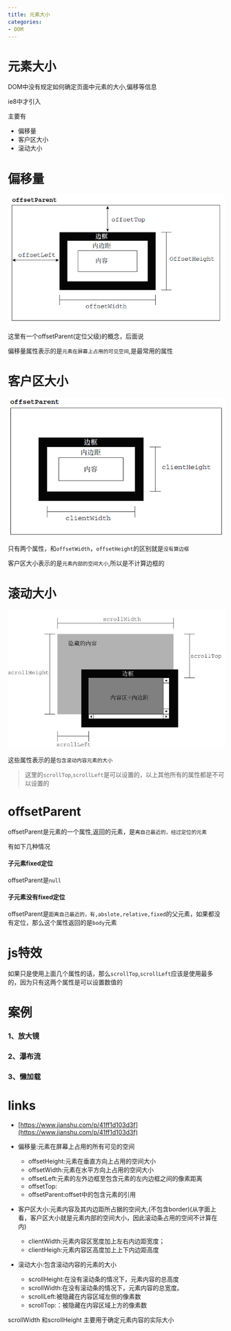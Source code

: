 ```yaml
---
title: 元素大小
categories: 
- DOM
---
```




# 元素大小
DOM中没有规定如何确定页面中元素的大小,偏移等信息

ie8中才引入

主要有

- 偏移量
- 客户区大小
- 滚动大小


# 偏移量

![offset](./images/offset.jpg)

这里有一个offsetParent(定位父级)的概念，后面说

偏移量属性表示的是`元素在屏幕上占用的可见空间`,是最常用的属性


# 客户区大小


![client](./images/client.jpg)

只有两个属性，和`offsetWidth`，`offsetHeight`的区别就是`没有算边框`


客户区大小表示的是`元素内部的空间大小`,所以是不计算边框的

# 滚动大小

![scroll](./images/scroll.jpg)

这些属性表示的是`包含滚动内容元素的大小`

> 这里的`scrollTop`,`scrollLeft`是可以设置的，以上其他所有的属性都是不可以设置的




# offsetParent

offsetParent是元素的一个属性,返回的元素，是`离自己最近的，经过定位的元素`

有如下几种情况

#### 子元素fixed定位
offsetParent是`null`
#### 子元素没有fixed定位
offsetParent是`距离自己最近的，有,abslote,relative,fixed`的父元素，如果都没有定位，那么这个属性返回的是`body`元素

# js特效

如果只是使用上面几个属性的话，那么`scrollTop`,`scrollLeft`应该是使用最多的，因为只有这两个属性是可以设置数值的


# 案例

### 1、放大镜
### 2、瀑布流
### 3、懒加载


# links

- [https://www.jianshu.com/p/41ff1d103d3f](https://www.jianshu.com/p/41ff1d103d3f)



















































































- 偏移量:元素在屏幕上占用的所有可见的空间
    - offsetHeight:元素在垂直方向上占用的空间大小
    - offsetWidth:元素在水平方向上占用的空间大小
    - offsetLeft:元素的左外边框至包含元素的左内边框之间的像素距离
    - offsetTop:
    - offsetParent:offset中的包含元素的引用
- 客户区大小:元素内容及其内边距所占据的空间大,(不包含border)(从字面上看，客户区大小就是元素内部的空间大小，因此滚动条占用的空间不计算在内)
    - clientWidth:元素内容区宽度加上左右内边距宽度；
    - clientHeigh:元素内容区高度加上上下内边距高度
- 滚动大小:包含滚动内容的元素的大小
    - scrollHeight:在没有滚动条的情况下，元素内容的总高度
    - scrollWidth:在没有滚动条的情况下，元素内容的总宽度。
    - scrollLeft:被隐藏在内容区域左侧的像素数
    - scrollTop:：被隐藏在内容区域上方的像素数
   
scrollWidth 和scrollHeight 主要用于确定元素内容的实际大小
